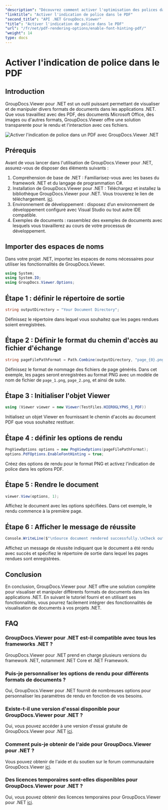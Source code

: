 ```yaml
---
"description": "Découvrez comment activer l'optimisation des polices dans les documents PDF avec GroupDocs.Viewer pour .NET. Suivez notre tutoriel étape par étape pour une intégration fluide."
"linktitle": "Activer l'indication de police dans le PDF"
"second_title": "API .NET GroupDocs.Viewer"
"title": "Activer l'indication de police dans le PDF"
"url": "/fr/net/pdf-rendering-options/enable-font-hinting-pdf/"
"weight": 14
type: docs
---
```

# Activer l'indication de police dans le PDF

## Introduction
GroupDocs.Viewer pour .NET est un outil puissant permettant de visualiser et de manipuler divers formats de documents dans les applications .NET. Que vous travailliez avec des PDF, des documents Microsoft Office, des images ou d'autres formats, GroupDocs.Viewer offre une solution transparente pour le rendu et l'interaction avec ces fichiers.

![Activer l'indication de police dans un PDF avec GroupDocs.Viewer .NET](/viewer/pdf-rendering-options/enable-font-hinting-in-pdf.png)

## Prérequis
Avant de vous lancer dans l'utilisation de GroupDocs.Viewer pour .NET, assurez-vous de disposer des éléments suivants :
1. Compréhension de base de .NET : Familiarisez-vous avec les bases du framework .NET et du langage de programmation C#.
2. Installation de GroupDocs.Viewer pour .NET : Téléchargez et installez la bibliothèque GroupDocs.Viewer pour .NET. Vous trouverez le lien de téléchargement. [ici](https://releases.groupdocs.com/viewer/net/).
3. Environnement de développement : disposez d’un environnement de développement configuré avec Visual Studio ou tout autre IDE compatible.
4. Exemples de documents : rassemblez des exemples de documents avec lesquels vous travaillerez au cours de votre processus de développement.

## Importer des espaces de noms
Dans votre projet .NET, importez les espaces de noms nécessaires pour utiliser les fonctionnalités de GroupDocs.Viewer.

```csharp
using System;
using System.IO;
using GroupDocs.Viewer.Options;
```
## Étape 1 : définir le répertoire de sortie
```csharp
string outputDirectory = "Your Document Directory";
```
Définissez le répertoire dans lequel vous souhaitez que les pages rendues soient enregistrées.
## Étape 2 : Définir le format du chemin d'accès au fichier d'échange
```csharp
string pageFilePathFormat = Path.Combine(outputDirectory, "page_{0}.png");
```
Définissez le format de nommage des fichiers de page générés. Dans cet exemple, les pages seront enregistrées au format PNG avec un modèle de nom de fichier de `page_1.png`, `page_2.png`, et ainsi de suite.
## Étape 3 : Initialiser l'objet Viewer
```csharp
using (Viewer viewer = new Viewer(TestFiles.HIEROGLYPHS_1_PDF))
```
Initialisez un objet Viewer en fournissant le chemin d'accès au document PDF que vous souhaitez restituer.
## Étape 4 : définir les options de rendu
```csharp
PngViewOptions options = new PngViewOptions(pageFilePathFormat);
options.PdfOptions.EnableFontHinting = true;
```
Créez des options de rendu pour le format PNG et activez l'indication de police dans les options PDF.
## Étape 5 : Rendre le document
```csharp
viewer.View(options, 1);
```
Affichez le document avec les options spécifiées. Dans cet exemple, le rendu commence à la première page.
## Étape 6 : Afficher le message de réussite
```csharp
Console.WriteLine($"\nSource document rendered successfully.\nCheck output in {outputDirectory}.");
```
Affichez un message de réussite indiquant que le document a été rendu avec succès et spécifiez le répertoire de sortie dans lequel les pages rendues sont enregistrées.

## Conclusion
En conclusion, GroupDocs.Viewer pour .NET offre une solution complète pour visualiser et manipuler différents formats de documents dans les applications .NET. En suivant le tutoriel fourni et en utilisant ses fonctionnalités, vous pourrez facilement intégrer des fonctionnalités de visualisation de documents à vos projets .NET.
## FAQ
### GroupDocs.Viewer pour .NET est-il compatible avec tous les frameworks .NET ?
GroupDocs.Viewer pour .NET prend en charge plusieurs versions du framework .NET, notamment .NET Core et .NET Framework.
### Puis-je personnaliser les options de rendu pour différents formats de documents ?
Oui, GroupDocs.Viewer pour .NET fournit de nombreuses options pour personnaliser les paramètres de rendu en fonction de vos besoins.
### Existe-t-il une version d'essai disponible pour GroupDocs.Viewer pour .NET ?
Oui, vous pouvez accéder à une version d'essai gratuite de GroupDocs.Viewer pour .NET [ici](https://releases.groupdocs.com/).
### Comment puis-je obtenir de l'aide pour GroupDocs.Viewer pour .NET ?
Vous pouvez obtenir de l'aide et du soutien sur le forum communautaire GroupDocs.Viewer [ici](https://forum.groupdocs.com/c/viewer/9).
### Des licences temporaires sont-elles disponibles pour GroupDocs.Viewer pour .NET ?
Oui, vous pouvez obtenir des licences temporaires pour GroupDocs.Viewer pour .NET [ici](https://purchase.groupdocs.com/temporary-license/).